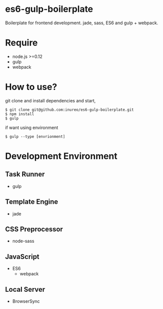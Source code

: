 # es6-gulp-boilerplate
Boilerplate for frontend development. jade, sass, ES6 and gulp + webpack.

# Require
- node.js >=0.12
- gulp
- webpack

# How to use?
git clone and install dependencies and start,
```
$ git clone git@github.com:inureo/es6-gulp-boilerplate.git
$ npm install
$ gulp
```

if want using environment
```
$ gulp --type [envrionment]
```


# Development Environment
## Task Runner
- gulp

## Template Engine
- jade

## CSS Preprocessor
- node-sass

## JavaScript
- ES6
  - webpack
  
## Local Server
- BrowserSync
